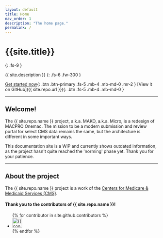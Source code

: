 ```yaml
---
layout: default
title: Home
nav_order: 1
description: "The home page."
permalink: /
---
```


# {{site.title}}
{: .fs-9 }

{{ site.description }}
{: .fs-6 .fw-300 }

[Get started now](#getting-started){: .btn .btn-primary .fs-5 .mb-4 .mb-md-0 .mr-2 } [View it on GitHub]({{ site.repo.url }}){: .btn .fs-5 .mb-4 .mb-md-0 }

---

## Welcome!

The {{ site.repo.name }} project, a.k.a. MAKO, a.k.a. Micro, is a redesign of MACPRO Onemac. The mission to be a modern submission and review portal for select CMS data remains the same, but the architecture is different in some important ways.

This documentation site is a WIP and currently shows outdated information, as the project hasn't quite reached the 'norming' phase yet.  Thank you for your patience.

---

## About the project

The {{ site.repo.name }} project is a work of the [Centers for Medicare & Medicaid Services (CMS)](https://www.cms.gov/).


#### Thank you to the contributors of {{ site.repo.name }}!

<ul class="list-style-none">
{% for contributor in site.github.contributors %}
  <li class="d-inline-block mr-1">
     <a href="{{ contributor.html_url }}"><img src="{{ contributor.avatar_url }}" width="32" height="32" alt="{{ contributor.login }}"/></a>
  </li>
{% endfor %}
</ul>
